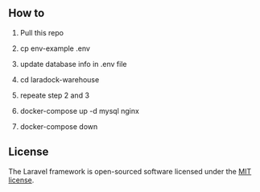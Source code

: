 ## How to

1. Pull this repo

2. cp env-example .env

3. update database info in .env file

4. cd laradock-warehouse

5. repeate step 2 and 3

6. docker-compose up -d mysql nginx

7. docker-compose down


## License

The Laravel framework is open-sourced software licensed under the [MIT license](http://opensource.org/licenses/MIT).
